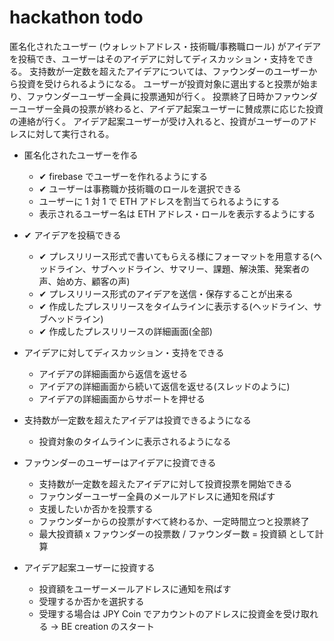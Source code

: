 # hackathon todo

匿名化されたユーザー (ウォレットアドレス・技術職/事務職ロール) がアイデアを投稿でき、ユーザーはそのアイデアに対してディスカッション・支持をできる。
支持数が一定数を超えたアイデアについては、ファウンダーのユーザーから投資を受けられるようになる。
ユーザーが投資対象に選出すると投票が始まり、ファウンダーユーザー全員に投票通知が行く。
投票終了日時かファウンダーユーザー全員の投票が終わると、アイデア起案ユーザーに賛成票に応じた投資の連絡が行く。
アイデア起案ユーザーが受け入れると、投資がユーザーのアドレスに対して実行される。

- 匿名化されたユーザーを作る

  - ✔ firebase でユーザーを作れるようにする
  - ✔ ユーザーは事務職か技術職のロールを選択できる
  - ユーザーに 1 対 1 で ETH アドレスを割当てられるようにする
  - 表示されるユーザー名は ETH アドレス・ロールを表示するようにする

- ✔ アイデアを投稿できる

  - ✔ プレスリリース形式で書いてもらえる様にフォーマットを用意する(ヘッドライン、サブヘッドライン、サマリー、課題、解決策、発案者の声、始め方、顧客の声)
  - ✔ プレスリリース形式のアイデアを送信・保存することが出来る
  - ✔ 作成したプレスリリースをタイムラインに表示する(ヘッドライン、サブヘッドライン)
  - ✔ 作成したプレスリリースの詳細画面(全部)

- アイデアに対してディスカッション・支持をできる

  - アイデアの詳細画面から返信を返せる
  - アイデアの詳細画面から続いて返信を返せる(スレッドのように)
  - アイデアの詳細画面からサポートを押せる

- 支持数が一定数を超えたアイデアは投資できるようになる

  - 投資対象のタイムラインに表示されるようになる

- ファウンダーのユーザーはアイデアに投資できる

  - 支持数が一定数を超えたアイデアに対して投資投票を開始できる
  - ファウンダーユーザー全員のメールアドレスに通知を飛ばす
  - 支援したいか否かを投票する
  - ファウンダーからの投票がすべて終わるか、一定時間立つと投票終了
  - 最大投資額 x ファウンダーの投票数 / ファウンダー数 = 投資額 として計算

- アイデア起案ユーザーに投資する
  - 投資額をユーザーメールアドレスに通知を飛ばす
  - 受理するか否かを選択する
  - 受理する場合は JPY Coin でアカウントのアドレスに投資金を受け取れる -> BE creation のスタート
